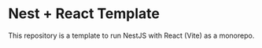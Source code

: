 # Nest + React Template

This repository is a template to run NestJS with React (Vite) as a monorepo.

<!-- Based on video: https://youtu.be/nY0R7pslbCI?si=ko0cR7l_u5-vwc7S -->
